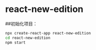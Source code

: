 # react-new-edition

##初始化项目：

```bash
npx create-react-app react-new-edition
cd react-new-edition
npm start
```

